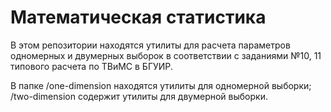 Математическая статистика
=========================

В этом репозитории находятся утилиты для расчета параметров одномерных
и двумерных выборок в соответствии с заданиями №10, 11 типового расчета
по ТВиМС в БГУИР.

В папке
/one-dimension находятся утилиты для одномерной выборки;
/two-dimension содержит утилиты для двумерной выборки.



